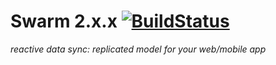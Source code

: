 # Swarm 2.x.x [![BuildStatus](https://travis-ci.org/gritzko/swarm.svg?branch=master)](https://travis-ci.org/gritzko/swarm)

_reactive data sync: replicated model for your web/mobile app_